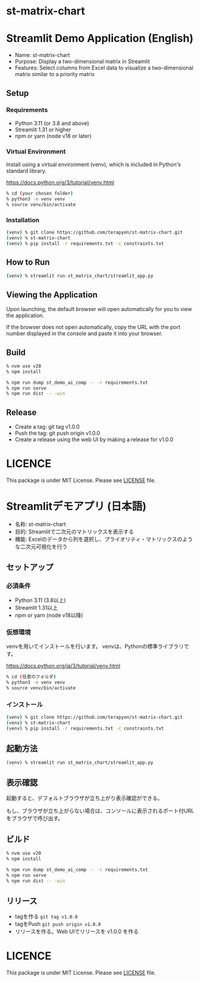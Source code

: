 # st-matrix-chart

# Streamlit Demo Application (English)

- Name: st-matrix-chart
- Purpose: Display a two-dimensional matrix in Streamlit
- Features: Select columns from Excel data to visualize a two-dimensional matrix similar to a priority matrix

## Setup

### Requirements

- Python 3.11 (or 3.8 and above)
- Streamlit 1.31 or higher
- npm or yarn (node v18 or later)

### Virtual Environment

Install using a virtual environment (venv), which is included in Python's standard library.

https://docs.python.org/3/tutorial/venv.html

```sh
% cd (your chosen folder)
% python3 -m venv venv
% source venv/bin/activate
```

### Installation

```sh
(venv) % git clone https://github.com/terapyon/st-matrix-chart.git
(venv) % st-matrix-chart
(venv) % pip install -r requirements.txt -c constraints.txt
```

## How to Run

```sh
(venv) % streamlit run st_matrix_chart/streamlit_app.py
```

## Viewing the Application

Upon launching, the default browser will open automatically for you to view the application.

If the browser does not open automatically, copy the URL with the port number displayed in the console and paste it into your browser.


## Build

```sh
% nvm use v20
% npm install
```

```sh
% npm run dump st_demo_ai_comp -- -r requirements.txt
% npm run serve
% npm run dist -- -win
```

## Release

- Create a tag: git tag v1.0.0
- Push the tag: git push origin v1.0.0
- Create a release using the web UI by making a release for v1.0.0


# LICENCE

This package is under MIT License.
Please see [LICENSE](LICENSE) file.



# Streamlitデモアプリ (日本語)

- 名称: st-matrix-chart
- 目的: Streamlitで二次元のマトリックスを表示する
- 機能: Excelのデータから列を選択し、プライオリティ・マトリックスのような二次元可視化を行う

## セットアップ

### 必須条件

- Python 3.11 (3.8以上)
- Streamlit 1.31以上
- npm or yarn (node v18以降)

### 仮想環境

venvを用いてインストールを行います。
venvは、Pythonの標準ライブラリです。

https://docs.python.org/ja/3/tutorial/venv.html


```sh
% cd (任意のフォルダ)
% python3 -m venv venv
% source venv/bin/activate
```

### インストール

```sh
(venv) % git clone https://github.com/terapyon/st-matrix-chart.git
(venv) % st-matrix-chart
(venv) % pip install -r requirements.txt -c constraints.txt
```

## 起動方法

```
(venv) % streamlit run st_matrix_chart/streamlit_app.py
```

## 表示確認

起動すると、デフォルトブラウザが立ち上がり表示確認ができる。

もし、ブラウザが立ち上がらない場合は、コンソールに表示されるポート付URLをブラウザで呼び出す。


## ビルド 

```sh
% nvm use v20
% npm install
```

```sh
% npm run dump st_demo_ai_comp -- -r requirements.txt
% npm run serve
% npm run dist -- -win
```

## リリース

- tagを作る `git tag v1.0.0`
- tagをPush `git push origin v1.0.0`
- リリースを作る。Web UIでリリースを v1.0.0 を作る

# LICENCE

This package is under MIT License.
Please see [LICENSE](LICENSE) file.
